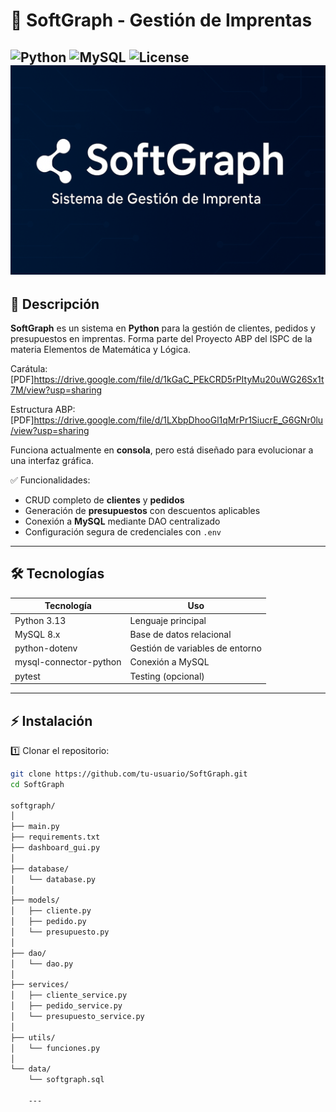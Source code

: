 # 🚀 SoftGraph - Gestión de Imprentas

![Python](https://img.shields.io/badge/Python-3.13-blue) ![MySQL](https://img.shields.io/badge/MySQL-8.0-green) ![License](https://img.shields.io/badge/License-MIT-orange)
![Banner](SoftGraph/assets/softgraph_banner.png)
---

## 📌 Descripción

**SoftGraph** es un sistema en **Python** para la gestión de clientes, pedidos y presupuestos en imprentas.
Forma parte del Proyecto ABP del ISPC de la materia Elementos de Matemática y Lógica.  

Carátula: 
[PDF]https://drive.google.com/file/d/1kGaC_PEkCRD5rPItyMu20uWG26Sx1t7M/view?usp=sharing

Estructura ABP:
[PDF]https://drive.google.com/file/d/1LXbpDhooGl1qMrPr1SiucrE_G6GNr0lu/view?usp=sharing



Funciona actualmente en **consola**, pero está diseñado para evolucionar a una interfaz gráfica.

✅ Funcionalidades:

- CRUD completo de **clientes** y **pedidos**  
- Generación de **presupuestos** con descuentos aplicables  
- Conexión a **MySQL** mediante DAO centralizado  
- Configuración segura de credenciales con `.env`  

---

## 🛠 Tecnologías

| Tecnología | Uso |
|------------|-----|
| Python 3.13 | Lenguaje principal |
| MySQL 8.x | Base de datos relacional |
| python-dotenv | Gestión de variables de entorno |
| mysql-connector-python | Conexión a MySQL |
| pytest | Testing (opcional) |

---

## ⚡ Instalación

1️⃣ Clonar el repositorio:

```bash
git clone https://github.com/tu-usuario/SoftGraph.git
cd SoftGraph

softgraph/
│
├── main.py
├── requirements.txt
├── dashboard_gui.py
│
├── database/
│   └── database.py
│
├── models/
│   ├── cliente.py
│   ├── pedido.py
│   └── presupuesto.py
│
├── dao/
│   └── dao.py
│
├── services/
│   ├── cliente_service.py
│   ├── pedido_service.py
│   └── presupuesto_service.py
│
├── utils/
│   └── funciones.py
│
└── data/
    └── softgraph.sql

    ---

    
